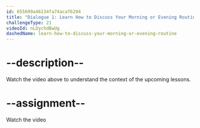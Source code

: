 ```yaml
---
id: 655699a46134fa74acaf6204
title: "Dialogue 1: Learn How to Discuss Your Morning or Evening Routine"
challengeType: 21
videoId: nLDychdBwUg
dashedName: learn-how-to-discuss-your-morning-or-evening-routine
---
```


# --description--

Watch the video above to understand the context of the upcoming lessons.

# --assignment--

Watch the video

